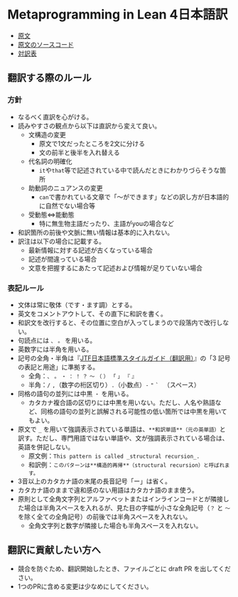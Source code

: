 # Metaprogramming in Lean 4日本語訳

* [原文](https://leanprover-community.github.io/lean4-metaprogramming-book/)
* [原文のソースコード](https://github.com/leanprover-community/lean4-metaprogramming-book)
* [対訳表](/GLOSSARY.md)

## 翻訳する際のルール

### 方針

* なるべく直訳を心がける。
* 読みやすさの観点から以下は直訳から変えて良い。 
  * 文構造の変更
    * 原文で1文だったところを2文に分ける
    * 文の前半と後半を入れ替える
  * 代名詞の明確化
    * `it`や`that`等で記述されている中で読んだときにわかりづらそうな箇所
  * 助動詞のニュアンスの変更
    * `can`で書かれている文章で「～ができます」などの訳し方が日本語的に自然でない場合等
  * 受動態⇔能動態
    * 特に無生物主語だったり、主語がyouの場合など
* 和訳箇所の前後や文脈に無い情報は基本的に入れない。
* 訳注は以下の場合に記載する。
  * 最新情報に対する記述が古くなっている場合
  * 記述が間違っている場合
  * 文意を把握するにあたって記述および情報が足りていない場合

### 表記ルール

* 文体は常に敬体（です・ます調）とする。
* 英文をコメントアウトして、その直下に和訳を書く。
* 和訳文を改行すると、その位置に空白が入ってしまうので段落内で改行しない。
* 句読点には `、` `。` を用いる。
* 英数字には半角を用いる。
* 記号の全角・半角は『[JTF日本語標準スタイルガイド（翻訳用）](https://www.jtf.jp/tips/styleguide)』の「3 記号の表記と用途」に準拠する。
  * 全角：`、` `。` `・` `：` `！` `？` `～` `（` `）` `「` `」` `『` `』`
  * 半角：`/` `,`（数字の桁区切り）`.`（小数点）`-` `"` `` ` `` ` `（スペース）
* 同格の語句の並列には中黒 `・` を用いる。
  * カタカナ複合語の区切りには中黒を用いない。ただし、人名や熟語など、同格の語句の並列と誤解される可能性の低い箇所では中黒を用いてもよい。
* 原文で `_` を用いて強調表示されている単語は、`**和訳単語**（元の英単語）`と訳す。ただし、専門用語ではない単語や、文が強調表示されている場合は、英語を併記しない。
  * 原文例：`This pattern is called _structural recursion_.`
  * 和訳例：`このパターンは**構造的再帰**（structural recursion）と呼ばれます。`
* 3音以上のカタカナ語の末尾の長音記号「ー」は省く。
* カタカナ語のままで違和感のない用語はカタカナ語のまま使う。
* 原則として全角文字列とアルファベットまたはインラインコードとが隣接した場合は半角スペースを入れるが、見た目の字幅が小さな全角記号（`？` と `～` を除く全ての全角記号）の前後では半角スペースを入れない。
  * 全角文字列と数字が隣接した場合も半角スペースを入れない。

## 翻訳に貢献したい方へ

* 競合を防ぐため、翻訳開始したとき、ファイルごとに draft PR を出してください。
* 1つのPRに含める変更は少なめにしてください。
